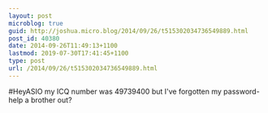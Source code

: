 ```yaml
---
layout: post
microblog: true
guid: http://joshua.micro.blog/2014/09/26/t515302034736549889.html
post_id: 40380
date: 2014-09-26T11:49:13+1100
lastmod: 2019-07-30T17:41:45+1100
type: post
url: /2014/09/26/t515302034736549889.html
---
```

#HeyASIO my ICQ number was 49739400 but I've forgotten my password- help a brother out?
